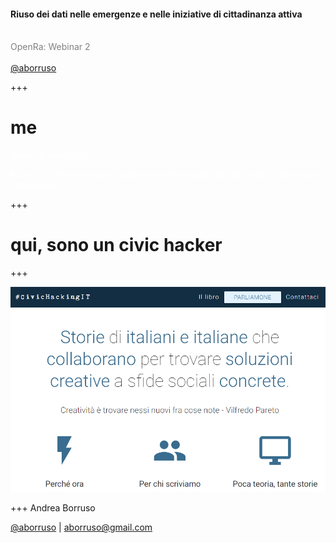 #### Riuso dei dati nelle emergenze e nelle iniziative di cittadinanza attiva
<br>
<span style="color:gray">OpenRa: Webinar 2</span>
<br>
<span style="color:gray"></span>
<br>
<span style="color:gray"><a href="https://twitter.com/aborruso" target="_blank">@aborruso</a></span>

+++

# me

<span style="color:white">Sono un geomatico</span>

<span style="color:white">Mi occupo rilevamento e trattamento informatico
dei dati relativi alla terra e all’ambiente.</span>

+++

# qui, sono un civic hacker

+++

[![](./imgs/civicHacking.png)](http://civichacking.it)

+++
Andrea Borruso

[@aborruso](https://twitter.com/aborruso) | [aborruso@gmail.com](mailto:aborruso@gmail.com)